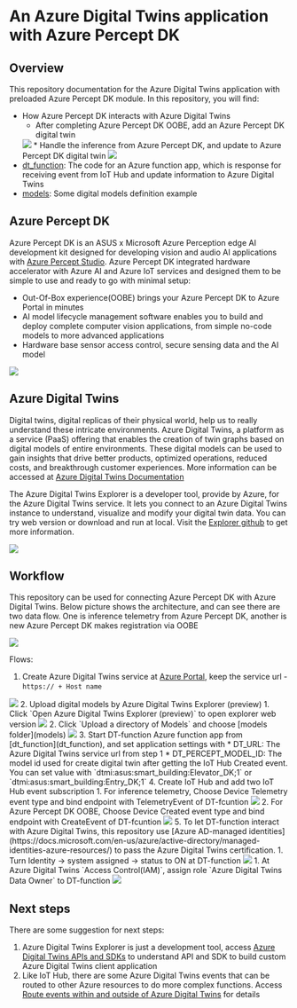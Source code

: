 # An Azure Digital Twins application with Azure Percept DK


## Overview

This repository documentation for the Azure Digital Twins application with preloaded Azure Percept DK module.
In this repository, you will find:

* How Azure Percept DK interacts with Azure Digital Twins
  * After completing Azure Percept DK OOBE, add an Azure Percept DK digital twin
  <img src="images/explorer_created.png"/>
  * Handle the inference from Azure Percept DK, and update to Azure Percept DK digital twin
  <img src="images/explorer_created_arg.png"/>
* [dt_function](dt_function): The code for an Azure function app, which is response for receiving event from IoT Hub and update information to Azure Digital Twins
* [models](models): Some digital models definition example


## Azure Percept DK

Azure Percept DK is an ASUS x Microsoft Azure Perception edge AI development kit designed for developing vision and audio AI applications with [Azure Percept Studio](https://docs.microsoft.com/en-us/azure/azure-percept/overview-azure-percept-studio). Azure Percept DK integrated hardware accelerator with Azure AI and Azure IoT services and designed them to be simple to use and ready to go with minimal setup:
  * Out-Of-Box experience(OOBE) brings your Azure Percept DK to Azure Portal in minutes
  * AI model lifecycle management software enables you to build and deploy complete computer vision applications, from simple no-code models to more advanced applications
  * Hardware base sensor access control, secure sensing data and the AI model

<img src="images/Hardware Feature_final.png"/>


## Azure Digital Twins
Digital twins, digital replicas of their physical world, help us to really understand these intricate environments. Azure Digital Twins, a platform as a service (PaaS) offering that enables the creation of twin graphs based on digital models of entire environments. These digital models can be used to gain insights that drive better products, optimized operations, reduced costs, and breakthrough customer experiences. More information can be accessed at [Azure Digital Twins Documentation](https://docs.microsoft.com/en-us/azure/digital-twins/)

The Azure Digital Twins Explorer is a developer tool, provide by Azure, for the Azure Digital Twins service. It lets you connect to an Azure Digital Twins instance to understand, visualize and modify your digital twin data. You can try web version or download and run at local. Visit the [Explorer github](https://github.com/Azure-Samples/digital-twins-explorer) to get more information.

<img src="images/digital-twins-explorer_from_github.png"/>


## Workflow

This repository can be used for connecting Azure Percept DK with Azure Digital Twins. Below picture shows the architecture, and can see there are two data flow. One is inference telemetry from Azure Percept DK, another is new Azure Percept DK makes registration via OOBE

<img src="images/arch.jpg"/>

Flows:
1. Create Azure Digital Twins service at [Azure Portal](https://portal.azure.com/), keep the service url  - `https:// + Host name`
<img src="images/service_url.png"/>
2. Upload digital models by Azure Digital Twins Explorer (preview)
   1. Click `Open Azure Digital Twins Explorer (preview)` to open explorer web version
   <img src="images/explorer_link.png"/>
   2. Click `Upload a directory of Models` and choose [models folder](models)
   <img src="images/upload_model.png"/>
3. Start DT-function Azure function app from [dt_function](dt_function), and set application settings with
   * DT_URL: The Azure Digital Twins service url from step 1
   * DT_PERCEPT_MODEL_ID: The model id used for create digital twin after getting the IoT Hub Created event. You can set value with `dtmi:asus:smart_building:Elevator_DK;1` or `dtmi:asus:smart_building:Entry_DK;1`
4. Create IoT Hub and add two IoT Hub event subscription
   1. For inference telemetry, Choose Device Telemetry event type and bind endpoint with TelemetryEvent of DT-fcuntion
   <img src="images/iothub_event_telemetry.png"/>
   2. For Azure Percept DK OOBE, Choose Device Created event type and bind endpoint with CreateEvent of DT-fcuntion
   <img src="images/iothub_event_created.png"/>
5. To let DT-function interact with Azure Digital Twins, this repository use [Azure AD-managed identities](https://docs.microsoft.com/en-us/azure/active-directory/managed-identities-azure-resources/) to pass the Azure Digital Twins certification.
    1. Turn Identity -> system assigned -> status to ON at DT-function
    <img src="images/managed_id.png"/>
    1. At Azure Digital Twins `Access Control(IAM)`, assign role `Azure Digital Twins Data Owner` to DT-function
    <img src="images/dt_iam_assign.png"/>


## Next steps
There are some suggestion for next steps:
 1. Azure Digital Twins Explorer is just a development tool, access [Azure Digital Twins APIs and SDKs](https://docs.microsoft.com/en-us/azure/digital-twins/concepts-apis-sdks) to understand API and SDK to build custom Azure Digital Twins client application
 2. Like IoT Hub, there are some Azure Digital Twins events that can be routed to other Azure resources to do more complex functions. Access [Route events within and outside of Azure Digital Twins](https://docs.microsoft.com/en-us/azure/digital-twins/concepts-route-events) for details